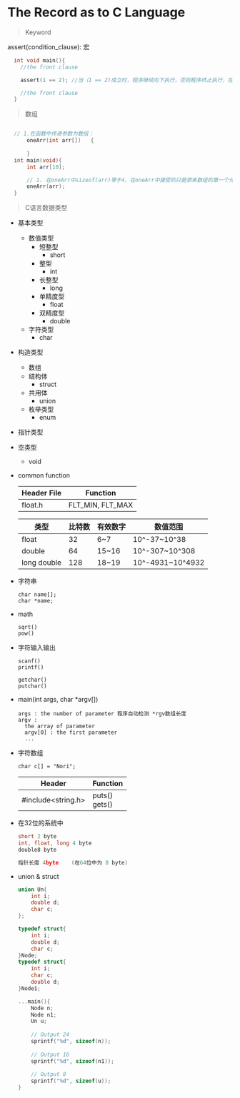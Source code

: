 # The Record as to C Language

> Keyword

  assert(condition_clause): 宏
  ```c
 	int void main(){
	  //the front clause

	  assert(1 == 2); //当（1 == 2)成立时，程序继续向下执行，否则程序终止执行，在console中打印相关信息(哪一行、那个文件等)

	  //the front clause
	}
  ```
> 数组

  ```c

  	// 1.在函数中传递参数为数组：
		oneArr(int arr[])	{
			
		}
  	int main(void){
		int arr[10];	

		// 1. 在oneArr中sizeof(arr)等于4，在oneArr中接受的只是原来数组的第一个元素，可以通过指针去遍历原数组中所有的元素，但无法判断原数组的结束位置。
		oneArr(arr);
	}
  ```

> C语言数据类型

* 基本类型
  * 数值类型
    * 短整型 
      * short
    * 整型
      * int
    * 长整型
      * long
    * 单精度型
      * float
    * 双精度型
      * double
  * 字符类型
    * char
* 构造类型
  * 数组
  * 结构体 
    * struct
  * 共用体
    * union
  * 枚举类型
    * enum
* 指针类型
* 空类型
  * void


* common function

  | Header File | Function         |
  | ----------- | ---------------- |
  | float.h     | FLT_MIN, FLT_MAX |

  | 类型        | 比特数 | 有效数字 | 数值范围         |
  | ----------- | ------ | -------- | ---------------- |
  | float       | 32     | 6~7      | 10^-37~10^38     |
  | double      | 64     | 15~16    | 10^-307~10^308   |
  | long double | 128    | 18~19    | 10^-4931~10^4932 |

* 字符串

  ```
  char name[];
  char *name;
  ```

* math

  ```
  sqrt()
  pow()
  ```

* 字符输入输出

  ```
  scanf()
  printf()
  
  getchar()
  putchar()
  ```

* main(int args, char *argv[])

  ```
  args : the number of parameter 程序自动检测 *rgv数组长度
  argv : 
  	the array of parameter 
  	argv[0] : the first parameter
  	...
  ```

* 字符数组

  ```
  char c[] = "Nori";
  ```

  | Header             | Function          |
  | ------------------ | ----------------- |
  | #include<string.h> | puts()<br/>gets() |


* 在32位的系统中

  ```c
  short 2 byte
  int, float, long 4 byte
  double8 byte
  
  指针长度 4byte	(在64位中为 8 byte)
  
  ```

* union & struct

  ```c
  union Un{
      int i;
      double d;
      char c;
  };
  
  typedef struct{
      int i;
      double d;
      char c;
  }Node;
  typedef struct{
      int i;
      char c;
      double d;
  }Node1;
  
  ...main(){
      Node n;
      Node n1;
      Un u;
      
      // Output 24
      sprintf("%d", sizeof(n)); 
     
      // Output 16
      sprintf("%d", sizeof(n1));
      
      // Output 8
      sprintf("%d", sizeof(u));
  }
  ```

  